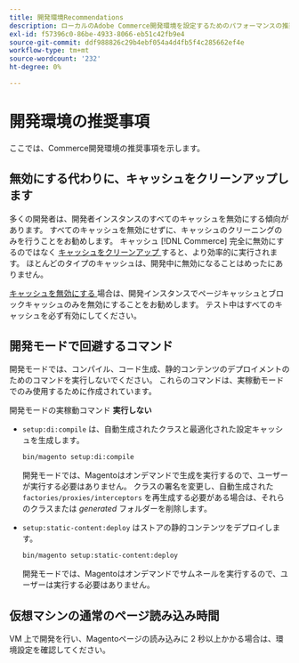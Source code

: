 ```yaml
---
title: 開発環境Recommendations
description: ローカルのAdobe Commerce開発環境を設定するためのパフォーマンスの推奨事項について説明します。
exl-id: f57396c0-86be-4933-8066-eb51c42fb9e4
source-git-commit: ddf988826c29b4ebf054a4d4fb5f4c285662ef4e
workflow-type: tm+mt
source-wordcount: '232'
ht-degree: 0%

---
```


# 開発環境の推奨事項

ここでは、Commerce開発環境の推奨事項を示します。

## 無効にする代わりに、キャッシュをクリーンアップします

多くの開発者は、開発者インスタンスのすべてのキャッシュを無効にする傾向があります。 すべてのキャッシュを無効にせずに、キャッシュのクリーニングのみを行うことをお勧めします。 キャッシュ [!DNL Commerce] 完全に無効にするのではなく [ キャッシュをクリーンアップ ](../configuration/cli/manage-cache.md#clean-and-flush-cache-types) すると、より効率的に実行されます。 ほとんどのタイプのキャッシュは、開発中に無効になることはめったにありません。

[ キャッシュを無効にする ](../configuration/cli/manage-cache.md#enable-or-disable-cache-types) 場合は、開発インスタンスでページキャッシュとブロックキャッシュのみを無効にすることをお勧めします。 テスト中はすべてのキャッシュを必ず有効にしてください。

## 開発モードで回避するコマンド

開発モードでは、コンパイル、コード生成、静的コンテンツのデプロイメントのためのコマンドを実行しないでください。 これらのコマンドは、実稼動モードでのみ使用するために作成されています。

開発モードの実稼動コマンド **実行しない**

* `setup:di:compile` は、自動生成されたクラスと最適化された設定キャッシュを生成します。

  ```bash
  bin/magento setup:di:compile
  ```

  開発モードでは、Magentoはオンデマンドで生成を実行するので、ユーザーが実行する必要はありません。 クラスの署名を変更し、自動生成された `factories/proxies/interceptors` を再生成する必要がある場合は、それらのクラスまたは _generated_ フォルダーを削除します。

* `setup:static-content:deploy` はストアの静的コンテンツをデプロイします。

  ```bash
  bin/magento setup:static-content:deploy
  ```

  開発モードでは、Magentoはオンデマンドでサムネールを実行するので、ユーザーは実行する必要はありません。

## 仮想マシンの通常のページ読み込み時間

VM 上で開発を行い、Magentoページの読み込みに 2 秒以上かかる場合は、環境設定を確認してください。
